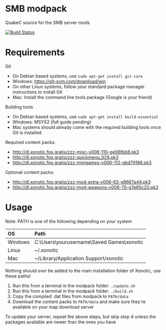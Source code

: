 SMB modpack
===========

QuakeC source for the SMB server mods

[![Build Status](https://travis-ci.org/MarioSMB/modpack.svg?branch=master)](https://travis-ci.org/MarioSMB/modpack)


Requirements
============

Git
 - On Debian based systems, use `sudo apt-get install git-core`
 - Windows: https://git-scm.com/download/win
 - On other Linux systems, follow your standard package manager instructions to install Git
 - Mac: Install the command line tools package (Google is your friend)

Building tools
 - On Debian based systems, use `sudo apt-get install build-essential`
 - Windows: MSYS2 (full guide pending)
 - Mac systems should already come with the required building tools once Git is installed
 
Required content packs:
 - http://dl.xonotic.fps.gratis/zzz-misc-v006-110-ge06fbb8.pk3
 - http://dl.xonotic.fps.gratis/zzz-quickmenu_029.pk3
 - http://dl.xonotic.fps.gratis/zzz-minigames-v006-112-gbd79186.pk3

Optional content packs:
 - http://dl.xonotic.fps.gratis/zzz-mod-extra-v006-62-g9667a44.pk3
 - http://dl.xonotic.fps.gratis/zzz-mod-weapons-v006-70-g7e65c20.pk3


Usage
=====

Note: PATH is one of the following depending on your system

|OS|Path|
|:--|:--|
|Windows|C:\Users\yourusername\Saved Games\xonotic|
|Linux|~/.xonotic|
|Mac|~/Library/Application Support/xonotic|
Nothing should *ever* be added to the main installation folder of Xonotic, use these paths!

1. Run this from a terminal in the modpack folder: `./update.sh`
2. Run this from a terminal in the modpack folder: `./build.sh`
3. Copy the compiled .dat files from modpack to `PATH/data`
4. Download the content packs to `PATH/data` and make sure they're available on your map download server

To update your server, repeat the above steps, but skip step 4 unless the packages available are newer than the ones you have
